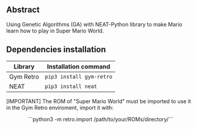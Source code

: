## Abstract
Using Genetic Algorithms (GA) with  NEAT-Python library to make Mario learn how to play in Super Mario World.

## Dependencies installation
 | Library | Installation command |
 | ---- | ---- |
 |Gym Retro | ```pip3 install gym-retro``` |
 |NEAT     | ```pip3 install neat``` |

[IMPORTANT] The ROM of "Super Mario World" must be imported to use it in the Gym Retro enviroment, import it with:
<center>
```python3 -m retro.import /path/to/your/ROMs/directory/```
</center>
